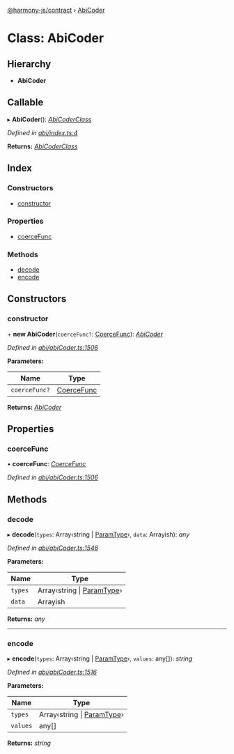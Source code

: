 [@harmony-js/contract](../globals.md) › [AbiCoder](abicoder.md)

# Class: AbiCoder

## Hierarchy

* **AbiCoder**

## Callable

▸ **AbiCoder**(): *[AbiCoderClass](abicoderclass.md)*

*Defined in [abi/index.ts:4](https://github.com/FireStack-Lab/Harmony-sdk-core/blob/6759acb/packages/harmony-contract/src/abi/index.ts#L4)*

**Returns:** *[AbiCoderClass](abicoderclass.md)*

## Index

### Constructors

* [constructor](abicoder.md#constructor)

### Properties

* [coerceFunc](abicoder.md#coercefunc)

### Methods

* [decode](abicoder.md#decode)
* [encode](abicoder.md#encode)

## Constructors

###  constructor

\+ **new AbiCoder**(`coerceFunc?`: [CoerceFunc](../globals.md#coercefunc)): *[AbiCoder](abicoder.md)*

*Defined in [abi/abiCoder.ts:1506](https://github.com/FireStack-Lab/Harmony-sdk-core/blob/6759acb/packages/harmony-contract/src/abi/abiCoder.ts#L1506)*

**Parameters:**

Name | Type |
------ | ------ |
`coerceFunc?` | [CoerceFunc](../globals.md#coercefunc) |

**Returns:** *[AbiCoder](abicoder.md)*

## Properties

###  coerceFunc

• **coerceFunc**: *[CoerceFunc](../globals.md#coercefunc)*

*Defined in [abi/abiCoder.ts:1506](https://github.com/FireStack-Lab/Harmony-sdk-core/blob/6759acb/packages/harmony-contract/src/abi/abiCoder.ts#L1506)*

## Methods

###  decode

▸ **decode**(`types`: Array‹string | [ParamType](../interfaces/paramtype.md)›, `data`: Arrayish): *any*

*Defined in [abi/abiCoder.ts:1546](https://github.com/FireStack-Lab/Harmony-sdk-core/blob/6759acb/packages/harmony-contract/src/abi/abiCoder.ts#L1546)*

**Parameters:**

Name | Type |
------ | ------ |
`types` | Array‹string &#124; [ParamType](../interfaces/paramtype.md)› |
`data` | Arrayish |

**Returns:** *any*

___

###  encode

▸ **encode**(`types`: Array‹string | [ParamType](../interfaces/paramtype.md)›, `values`: any[]): *string*

*Defined in [abi/abiCoder.ts:1516](https://github.com/FireStack-Lab/Harmony-sdk-core/blob/6759acb/packages/harmony-contract/src/abi/abiCoder.ts#L1516)*

**Parameters:**

Name | Type |
------ | ------ |
`types` | Array‹string &#124; [ParamType](../interfaces/paramtype.md)› |
`values` | any[] |

**Returns:** *string*
